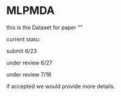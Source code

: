 # MLPMDA
this is the Dataset for paper ""

current statu:

submit 6/23 

under review 6/27

under review 7/18 

if accepted we would provide more details.
